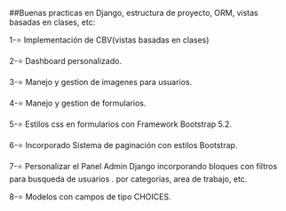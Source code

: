 ##Buenas practicas en Django, estructura de proyecto, ORM, vistas basadas en clases, etc:

1-⭐ Implementación de CBV(vistas basadas en clases)

2-⭐ Dashboard personalizado.

3-⭐ Manejo y gestion de imagenes para usuarios.

4-⭐ Manejo y gestion de formularios.

5-⭐ Estilos css en formularios con Framework Bootstrap 5.2.

6-⭐ Incorporado Sistema de paginación con estilos Bootstrap.

7-⭐ Personalizar el Panel Admin Django incorporando bloques con filtros para busqueda de usuarios . por categorias, area de trabajo, etc.

8-⭐ Modelos con campos de tipo CHOICES.

